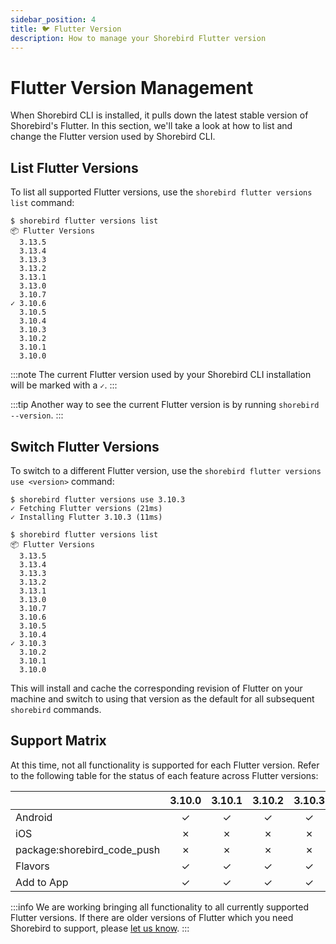 ```yaml
---
sidebar_position: 4
title: 🐦 Flutter Version
description: How to manage your Shorebird Flutter version
---
```


# Flutter Version Management

When Shorebird CLI is installed, it pulls down the latest stable version of Shorebird's Flutter.
In this section, we'll take a look at how to list and change the Flutter version used by Shorebird CLI.

## List Flutter Versions

To list all supported Flutter versions, use the `shorebird flutter versions list` command:

```
$ shorebird flutter versions list
📦 Flutter Versions
  3.13.5
  3.13.4
  3.13.3
  3.13.2
  3.13.1
  3.13.0
  3.10.7
✓ 3.10.6
  3.10.5
  3.10.4
  3.10.3
  3.10.2
  3.10.1
  3.10.0
```

:::note
The current Flutter version used by your Shorebird CLI installation will be marked with a `✓`.
:::

:::tip
Another way to see the current Flutter version is by running `shorebird --version`.
:::

## Switch Flutter Versions

To switch to a different Flutter version, use the `shorebird flutter versions use <version>` command:

```
$ shorebird flutter versions use 3.10.3
✓ Fetching Flutter versions (21ms)
✓ Installing Flutter 3.10.3 (11ms)
```

```
$ shorebird flutter versions list
📦 Flutter Versions
  3.13.5
  3.13.4
  3.13.3
  3.13.2
  3.13.1
  3.13.0
  3.10.7
  3.10.6
  3.10.5
  3.10.4
✓ 3.10.3
  3.10.2
  3.10.1
  3.10.0
```

This will install and cache the corresponding revision of Flutter on your machine and switch to using that version as the default for all subsequent `shorebird` commands.

## Support Matrix

At this time, not all functionality is supported for each Flutter version. Refer to the following table for the status of each feature across Flutter versions:

|                             | 3.10.0 | 3.10.1 | 3.10.2 | 3.10.3 | 3.10.4 | 3.10.5 | 3.10.6 | 3.10.7 | 3.13.0 | 3.13.1 | 3.13.2 | 3.13.3 | 3.13.4 | 3.13.5 |
| --------------------------- | :----: | :----: | :----: | :----: | :----: | :----: | :----: | :----: | :----: | :----: | :----: | :----: | :----: | :----: |
| Android                     |   ✓    |   ✓    |   ✓    |   ✓    |   ✓    |   ✓    |   ✓    |   ✓    |   ✓    |   ✓    |   ✓    |   ✓    |   ✓    |   ✓    |
| iOS                         |   ✗    |   ✗    |   ✗    |   ✗    |   ✗    |   ✗    |   ✓    |   ✓    |   ✓    |   ✓    |   ✓    |   ✓    |   ✓    |   ✓    |
| package:shorebird_code_push |   ✗    |   ✗    |   ✗    |   ✗    |   ✗    |   ✗    |   ✓    |   ✓    |   ✓    |   ✓    |   ✓    |   ✓    |   ✓    |   ✓    |
| Flavors                     |   ✓    |   ✓    |   ✓    |   ✓    |   ✓    |   ✓    |   ✓    |   ✓    |   ✓    |   ✓    |   ✓    |   ✓    |   ✓    |   ✓    |
| Add to App                  |   ✓    |   ✓    |   ✓    |   ✓    |   ✓    |   ✓    |   ✓    |   ✓    |   ✓    |   ✓    |   ✓    |   ✓    |   ✓    |   ✓    |

:::info
We are working bringing all functionality to all currently supported Flutter versions. If there are older versions of Flutter which you need Shorebird to support, please [let us know](https://github.com/shorebirdtech/shorebird/issues/new/choose).
:::
